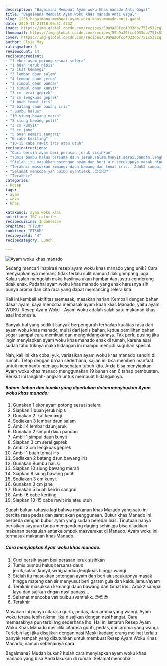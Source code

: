 ```yaml
---
description: "Bagaimana Membuat Ayam woku khas manado Anti Gagal"
title: "Bagaimana Membuat Ayam woku khas manado Anti Gagal"
slug: 1256-bagaimana-membuat-ayam-woku-khas-manado-anti-gagal
date: 2020-11-21T18:06:51.473Z
image: https://img-global.cpcdn.com/recipes/59a9a20fcc4033db/751x532cq70/ayam-woku-khas-manado-foto-resep-utama.jpg
thumbnail: https://img-global.cpcdn.com/recipes/59a9a20fcc4033db/751x532cq70/ayam-woku-khas-manado-foto-resep-utama.jpg
cover: https://img-global.cpcdn.com/recipes/59a9a20fcc4033db/751x532cq70/ayam-woku-khas-manado-foto-resep-utama.jpg
author: Elsie May
ratingvalue: 3
reviewcount: 14
recipeingredient:
- "1 ekor ayam potong sesuai selera"
- "1 buah jeruk nipis"
- "2 ikat kemangi"
- "3 lembar daun salam"
- "4 lembar daun jeruk"
- "2 simpul daun pandan"
- "1 simpul daun kunyit"
- "3 cm serai geprek"
- "3 cm lengkuas geprek"
- "1 buah tomat iris"
- "2 batang daun bawang iris"
- " Bumbu halus"
- "10 siung bawang merah"
- "8 siung bawang putih"
- "3 cm kunyit"
- "3 cm jahe"
- "5 buah kemiri sangrai"
- "6 cabe keriting"
- "10-15 cabe rawit iris atau utuh"
recipeinstructions:
- "Cuci bersih ayam beri perasan jeruk sisihkan"
- "Tumis bumbu halus bersama daun jeruk,salam,kunyit,serai,pandan,lengkuas hingga wangi"
- "Stelah itu masukkan potongan ayam dan beri air secukupnya masak hingga mateng dan air menyusut beri garam gula dan kaldu jamur/ayam"
- "Terakhir masukkan kemangi daun bawang dan tomat iris.. Aduk2 sampai layu dan sajikan dngan nasi panass..."
- "Selamat mencoba yah buibu syantiekk..😍😍😍"
- "Terakhir"
categories:
- Resep
tags:
- ayam
- woku
- khas

katakunci: ayam woku khas 
nutrition: 167 calories
recipecuisine: Indonesian
preptime: "PT23M"
cooktime: "PT56M"
recipeyield: "4"
recipecategory: Lunch

---
```



![Ayam woku khas manado](https://img-global.cpcdn.com/recipes/59a9a20fcc4033db/751x532cq70/ayam-woku-khas-manado-foto-resep-utama.jpg)

Sedang mencari inspirasi resep ayam woku khas manado yang unik? Cara menyiapkannya memang tidak terlalu sulit namun tidak gampang juga. Kalau salah mengolah maka hasilnya akan hambar dan justru cenderung tidak enak. Padahal ayam woku khas manado yang enak harusnya sih punya aroma dan cita rasa yang dapat memancing selera kita.

Kali ini kembali aktifitas memasak, masakan harian. Kembali dengan bahan dasar ayam, saya mencoba memasak ayam kuah khas Manado, yaitu ayam WOKU. Resep Ayam Woku - Ayam woku adalah salah satu makanan khas asal Indonesia.

Banyak hal yang sedikit banyak berpengaruh terhadap kualitas rasa dari ayam woku khas manado, mulai dari jenis bahan, kedua pemilihan bahan segar sampai cara membuat dan menghidangkannya. Tak perlu pusing jika ingin menyiapkan ayam woku khas manado enak di rumah, karena asal sudah tahu triknya maka hidangan ini mampu menjadi suguhan spesial.


Nah, kali ini kita coba, yuk, variasikan ayam woku khas manado sendiri di rumah. Tetap dengan bahan sederhana, sajian ini bisa memberi manfaat untuk membantu menjaga kesehatan tubuh kita. Anda bisa menyiapkan Ayam woku khas manado menggunakan 19 bahan dan 6 tahap pembuatan. Berikut ini langkah-langkah untuk membuat hidangannya.

<!--inarticleads1-->

##### Bahan-bahan dan bumbu yang diperlukan dalam menyiapkan Ayam woku khas manado:

1. Gunakan 1 ekor ayam potong sesuai selera
1. Siapkan 1 buah jeruk nipis
1. Gunakan 2 ikat kemangi
1. Sediakan 3 lembar daun salam
1. Ambil 4 lembar daun jeruk
1. Gunakan 2 simpul daun pandan
1. Ambil 1 simpul daun kunyit
1. Siapkan 3 cm serai geprek
1. Ambil 3 cm lengkuas geprek
1. Ambil 1 buah tomat iris
1. Sediakan 2 batang daun bawang iris
1. Gunakan  Bumbu halus:
1. Siapkan 10 siung bawang merah
1. Siapkan 8 siung bawang putih
1. Sediakan 3 cm kunyit
1. Gunakan 3 cm jahe
1. Gunakan 5 buah kemiri sangrai
1. Ambil 6 cabe keriting
1. Siapkan 10-15 cabe rawit iris atau utuh


Sudah bukan rahasia lagi bahwa makanan khas Manado yang satu ini bercita rasa pedas dan sarat akan penggunaan. Bubur khas Manado ini berbeda dengan bubur ayam yang sudah beredar luas. Tinutuan hanya berisikan sayuran tanpa mengandung daging sehingga bisa dijadikan makanan pergaulan antarkelompok masyarakat di Manado. Ayam woku ini termasuk makanan khas Manado. 

<!--inarticleads2-->

##### Cara menyiapkan Ayam woku khas manado:

1. Cuci bersih ayam beri perasan jeruk sisihkan
1. Tumis bumbu halus bersama daun jeruk,salam,kunyit,serai,pandan,lengkuas hingga wangi
1. Stelah itu masukkan potongan ayam dan beri air secukupnya masak hingga mateng dan air menyusut beri garam gula dan kaldu jamur/ayam
1. Terakhir masukkan kemangi daun bawang dan tomat iris.. Aduk2 sampai layu dan sajikan dngan nasi panass...
1. Selamat mencoba yah buibu syantiekk..😍😍😍
1. Terakhir


Masakan ini punya citarasa gurih, pedas, dan aroma yang wangi. Ayam woku terasa lebih nikmat jika disajikan dengan nasi hangat. Cara memasaknya pun terbilang sederhana lho. Hal ini lantaran Resep Ayam Woku Khas Manado memiliki citarasa gurih, pedas, dan aroma yang wangi. Terlebih lagi jika disajikan dengan nasi Meski kadang orang melihat terlalu banyak rempah yang dibutuhkan untuk membuat Resep Ayam Woku Khas Manado, namun sebenarnya cara. 

Bagaimana? Mudah bukan? Itulah cara menyiapkan ayam woku khas manado yang bisa Anda lakukan di rumah. Selamat mencoba!
